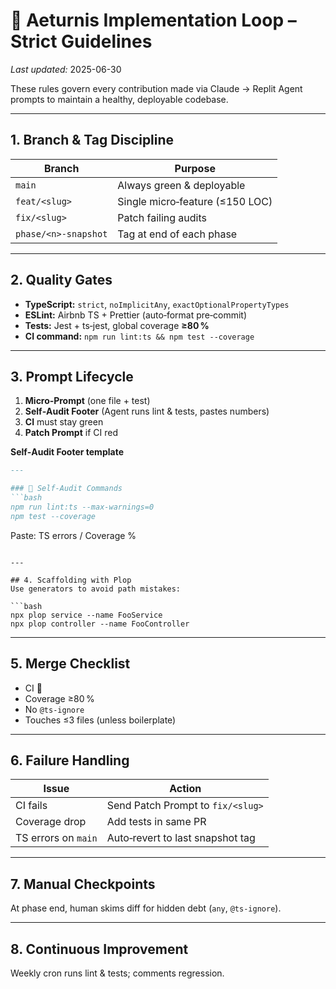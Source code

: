 
# 🔁 Aeturnis Implementation Loop – Strict Guidelines

*Last updated:* 2025-06-30

These rules govern every contribution made via Claude → Replit Agent prompts to maintain a healthy, deployable codebase.

---

## 1. Branch & Tag Discipline
| Branch | Purpose |
|--------|---------|
| `main` | Always green & deployable |
| `feat/<slug>` | Single micro‑feature (≤150 LOC) |
| `fix/<slug>` | Patch failing audits |
| `phase/<n>-snapshot` | Tag at end of each phase |

---

## 2. Quality Gates
* **TypeScript:** `strict`, `noImplicitAny`, `exactOptionalPropertyTypes`
* **ESLint:** Airbnb TS + Prettier (auto‑format pre‑commit)
* **Tests:** Jest + ts‑jest, global coverage **≥80 %**
* **CI command:** `npm run lint:ts && npm test --coverage`

---

## 3. Prompt Lifecycle
1. **Micro‑Prompt** (one file + test)  
2. **Self‑Audit Footer** (Agent runs lint & tests, pastes numbers)  
3. **CI** must stay green  
4. **Patch Prompt** if CI red

**Self‑Audit Footer template**

```md
---

### 🔐 Self‑Audit Commands
```bash
npm run lint:ts --max-warnings=0
npm test --coverage
```
Paste: TS errors / Coverage %
```

---

## 4. Scaffolding with Plop
Use generators to avoid path mistakes:

```bash
npx plop service --name FooService
npx plop controller --name FooController
```

---

## 5. Merge Checklist
- CI 💚  
- Coverage ≥80 %  
- No `@ts-ignore`  
- Touches ≤3 files (unless boilerplate)

---

## 6. Failure Handling
| Issue | Action |
|-------|--------|
| CI fails | Send Patch Prompt to `fix/<slug>` |
| Coverage drop | Add tests in same PR |
| TS errors on `main` | Auto‑revert to last snapshot tag |

---

## 7. Manual Checkpoints
At phase end, human skims diff for hidden debt (`any`, `@ts-ignore`).

---

## 8. Continuous Improvement
Weekly cron runs lint & tests; comments regression.
